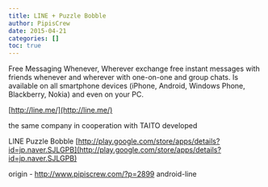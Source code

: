 ```yaml
---
title: LINE + Puzzle Bobble
author: PipisCrew
date: 2015-04-21
categories: []
toc: true
---
```


Free Messaging Whenever, Wherever exchange free instant messages with friends whenever and wherever with one-on-one and group chats. Is available on all smartphone devices (iPhone, Android, Windows Phone, Blackberry, Nokia) and even on your PC.

[http://line.me/](http://line.me/)

the same company in cooperation with TAITO developed 

LINE Puzzle Bobble
[http://play.google.com/store/apps/details?id=jp.naver.SJLGPB](http://play.google.com/store/apps/details?id=jp.naver.SJLGPB)

origin - http://www.pipiscrew.com/?p=2899 android-line